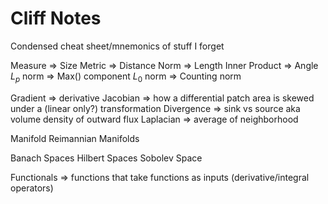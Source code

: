 # Cliff Notes
Condensed cheat sheet/mnemonics of stuff I forget

Measure => Size
Metric => Distance
Norm => Length
Inner Product => Angle
$L_{p}$ norm => Max() component
$L_{0}$ norm => Counting norm

Gradient => derivative
Jacobian => how a differential patch area is skewed under a (linear only?) transformation
Divergence => sink vs source aka volume density of outward flux
Laplacian => average of neighborhood

Manifold
Reimannian Manifolds

Banach Spaces
Hilbert Spaces
Sobolev Space

Functionals => functions that take functions as inputs (derivative/integral operators)